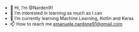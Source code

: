 - 👋 Hi, I’m @Narden91
- 👀 I’m interested in learning as much as I can
- 🌱 I’m currently learning Machine Learning, Kotlin and Keras
- 📫 How to reach me emanuele.nardone91@gmail.com

<!---
Narden91/Narden91 is a ✨ special ✨ repository because its `README.md` (this file) appears on your GitHub profile.
You can click the Preview link to take a look at your changes.
--->
